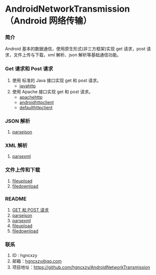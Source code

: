 # AndroidNetworkTransmission （Android 网络传输）

### 简介

Android 基本的数据通信，使用原生形式(非三方框架)实现 get 请求，post 请求，文件上传与下载，xml 解析、json 解析等基础通信功能。

### Get 请求和 Post 请求

1. 使用 标准的 Java 接口实现 get 和 post 请求。
   - [javahttp](https://github.com/hgncxzy/AndroidNetworkTransmission/tree/master/javahttp)
2. 使用 Apache 接口实现 get 和 post 请求。
   - [apachehttp](https://github.com/hgncxzy/AndroidNetworkTransmission/tree/master/apachehttp)
   - [androidhttpclient](https://github.com/hgncxzy/AndroidNetworkTransmission/tree/master/androidhttpclient)
   - [defaulthttpclient](https://github.com/hgncxzy/AndroidNetworkTransmission/tree/master/defaulthttpclient)

### JSON  解析

1. [parsejson](https://github.com/hgncxzy/AndroidNetworkTransmission/tree/master/parsejson)

### XML 解析

1. [parsexml](https://github.com/hgncxzy/AndroidNetworkTransmission/tree/master/parsexml)

### 文件上传和下载

1. [fileupload](https://github.com/hgncxzy/AndroidNetworkTransmission/tree/master/fileupload)
2. [filedownload](https://github.com/hgncxzy/AndroidNetworkTransmission/tree/master/filedownload)

### README

1. [GET 和 POST 请求](https://github.com/hgncxzy/AndroidNetworkTransmission/blob/master/GET_POST_README.md)
2. [parsejson](https://github.com/hgncxzy/AndroidNetworkTransmission/tree/master/parsejson)
3. [parsexml](https://github.com/hgncxzy/AndroidNetworkTransmission/tree/master/parsexml)
4. [fileupload](https://github.com/hgncxzy/AndroidNetworkTransmission/tree/master/fileupload)
5. [filedownload](https://github.com/hgncxzy/AndroidNetworkTransmission/tree/master/filedownload)

### 联系

1. ID : hgncxzy
2. 邮箱：[hgncxzy@qq.com](mailto:hgncxzy@qq.com)
3. 项目地址：https://github.com/hgncxzy/AndroidNetworkTransmission

